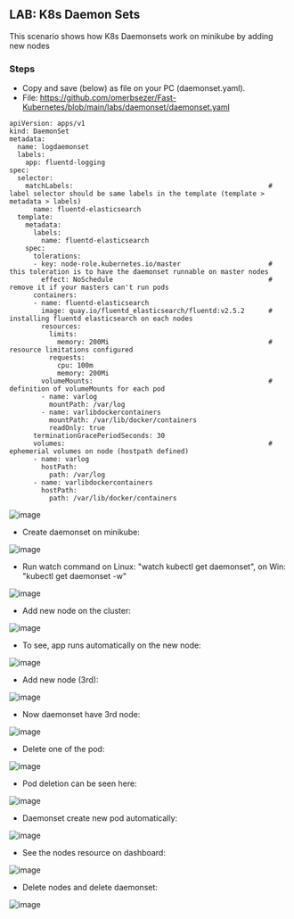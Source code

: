 ## LAB: K8s Daemon Sets

This scenario shows how K8s Daemonsets work on minikube by adding new nodes

### Steps

- Copy and save (below) as file on your PC (daemonset.yaml). 
- File: https://github.com/omerbsezer/Fast-Kubernetes/blob/main/labs/daemonset/daemonset.yaml

```     
apiVersion: apps/v1
kind: DaemonSet
metadata:
  name: logdaemonset
  labels:
    app: fluentd-logging
spec:
  selector:
    matchLabels:                                                 # label selector should be same labels in the template (template > metadata > labels)
      name: fluentd-elasticsearch
  template:
    metadata:
      labels:
        name: fluentd-elasticsearch
    spec:
      tolerations:
      - key: node-role.kubernetes.io/master                      # this toleration is to have the daemonset runnable on master nodes
        effect: NoSchedule                                       # remove it if your masters can't run pods  
      containers:
      - name: fluentd-elasticsearch
        image: quay.io/fluentd_elasticsearch/fluentd:v2.5.2      # installing fluentd elasticsearch on each nodes
        resources:
          limits:
            memory: 200Mi                                        # resource limitations configured           
          requests:
            cpu: 100m
            memory: 200Mi
        volumeMounts:                                            # definition of volumeMounts for each pod 
        - name: varlog
          mountPath: /var/log
        - name: varlibdockercontainers
          mountPath: /var/lib/docker/containers
          readOnly: true
      terminationGracePeriodSeconds: 30
      volumes:                                                   # ephemerial volumes on node (hostpath defined)   
      - name: varlog
        hostPath:
          path: /var/log
      - name: varlibdockercontainers
        hostPath:
          path: /var/lib/docker/containers    
```

![image](https://user-images.githubusercontent.com/10358317/154733287-2c65a70a-2d9f-4b69-969e-8e2938ce425d.png)

- Create daemonset on minikube:

![image](https://user-images.githubusercontent.com/10358317/152146006-265e0595-cdf5-43c7-aea2-5437700323fd.png)

- Run watch command on Linux: "watch kubectl get daemonset", on Win: "kubectl get daemonset -w"

![image](https://user-images.githubusercontent.com/10358317/152146266-00d1f1b8-f2dc-495f-ab35-15e3d1629278.png)

- Add new node on the cluster:

![image](https://user-images.githubusercontent.com/10358317/152146458-14a66e8a-fcad-4a15-ac3e-6df1af4a43a4.png)

- To see, app runs automatically on the new node:

![image](https://user-images.githubusercontent.com/10358317/152147031-b934d393-8caf-49c3-ac4c-3b704f2d646a.png)

- Add new node (3rd):

![image](https://user-images.githubusercontent.com/10358317/152151984-ac8fd54c-676d-4be4-b2f1-4356613a8fed.png)

- Now daemonset have 3rd node:

![image](https://user-images.githubusercontent.com/10358317/152152156-c8cd559e-48dc-4ea3-85c9-6da7fbeb0794.png)

- Delete one of the pod:

![image](https://user-images.githubusercontent.com/10358317/152152437-7c883cd5-e809-4386-8832-362a612acf5f.png)

- Pod deletion can be seen here:

![image](https://user-images.githubusercontent.com/10358317/152152613-854c5340-c73b-4d72-bd08-951aa640d8ad.png)

- Daemonset create new pod automatically:

![image](https://user-images.githubusercontent.com/10358317/152152744-9f14751b-e214-4621-8208-1cb5437b6d71.png)

- See the nodes resource on dashboard:

![image](https://user-images.githubusercontent.com/10358317/152153072-5e53cd9c-42ba-4f50-85d8-c82ea1e39752.png)

- Delete nodes and delete daemonset:

![image](https://user-images.githubusercontent.com/10358317/152153355-b98bca05-87cd-46d2-a26d-eb614ca263ca.png)



